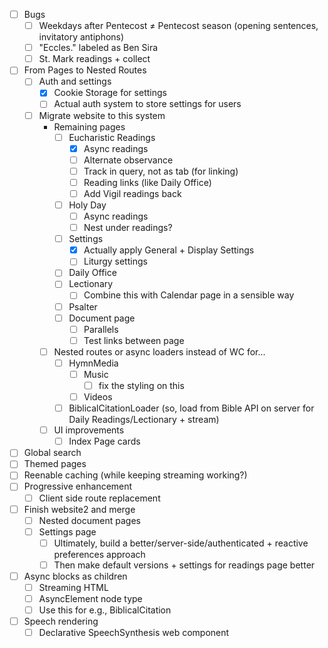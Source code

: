 - [ ] Bugs
	- [ ] Weekdays after Pentecost ≠ Pentecost season (opening sentences, invitatory antiphons)
	- [ ] "Eccles." labeled as Ben Sira
	- [ ] St. Mark readings + collect
- [ ] From Pages to Nested Routes
	- [ ] Auth and settings
		- [x] Cookie Storage for settings
		- [ ] Actual auth system to store settings for users
	- [ ] Migrate website to this system
		-  Remaining pages
			- [ ] Eucharistic Readings
				- [x] Async readings
				- [ ] Alternate observance
				- [ ] Track in query, not as tab (for linking)
				- [ ] Reading links (like Daily Office)
				- [ ] Add Vigil readings back
			- [ ] Holy Day
				- [ ] Async readings
				- [ ] Nest under readings?
			- [ ] Settings
				- [x] Actually apply General + Display Settings
				- [ ] Liturgy settings
			- [ ] Daily Office
			- [ ] Lectionary
				- [ ] Combine this with Calendar page in a sensible way
			- [ ] Psalter
			- [ ] Document page
				- [ ] Parallels
				- [ ] Test links between page
		- [ ] Nested routes or async loaders instead of WC for...
			- [ ] HymnMedia
				- [ ] Music
					- [ ] fix the styling on this
				- [ ] Videos
			- [ ] BiblicalCitationLoader (so, load from Bible API on server for Daily Readings/Lectionary + stream)
		- [ ] UI improvements
			- [ ] Index Page cards
- [ ] Global search
- [ ] Themed pages
- [ ] Reenable caching (while keeping streaming working?)
- [ ] Progressive enhancement
	- [ ] Client side route replacement
- [ ] Finish website2 and merge
	- [ ] Nested document pages
	- [ ] Settings page
		- [ ] Ultimately, build a better/server-side/authenticated + reactive preferences approach
		- [ ] Then make default versions + settings for readings page better
- [ ] Async blocks as children
	- [ ] Streaming HTML
	- [ ] AsyncElement node type
	- [ ] Use this for e.g., BiblicalCitation
- [ ] Speech rendering
	- [ ] Declarative SpeechSynthesis web component